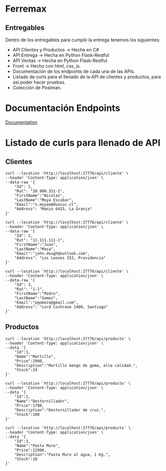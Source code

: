 # Ferremax

## Entregables
Dentro de los entregables para cumplir la entrega tenemos los siguientes:
- API Clientes y Productos -> Hecha en C#
- API Entrega -> Hecha en Python Flask-Restful
- API Ventas -> Hecha en Python Flask-Restful
- Front -> Hecho con html, css, js.
- Documentación de los endpoints de cada una de las APIs.
- Listado de curls para el llenado de la API de clientes y productos, para así poder hacer pruebas.
- Colección de Postman.

# Documentación Endpoints
[Documentation](https://documenter.getpostman.com/view/34415114/2sA3XLEPcy)

# Listado de curls para llenado de API
## Clientes
```
curl --location 'http://localhost:27776/api/cliente' \
--header 'Content-Type: application/json' \
--data-raw '{
    "Id": 1,
    "Rut": "20.900.351-1",
    "FirstName":"Nicolas",
    "LastName":"Moya Escobar",
    "Email":"n.moyae@duocuc.cl",
    "Address": "Manio 6425, La Granja"
}'
```
```
curl --location 'http://localhost:27776/api/cliente' \
--header 'Content-Type: application/json' \
--data-raw '{
    "Id": 2,
    "Rut": "11.111.111-1",
    "FirstName":"Juan",
    "LastName":"Masa",
    "Email":"john.dough@outlook.com",
    "Address": "Los Leones 153, Providencia"
}'
```
```
curl --location 'http://localhost:27776/api/cliente' \
--header 'Content-Type: application/json' \
--data-raw '{
    "Id": 3,
    "Rut": "1-1",
    "FirstName":"Pedro",
    "LastName":"Gomez",
    "Email":"pgomeza@gmail.com",
    "Address": "Lord Cochrane 1400, Santiago"
}'
```
## Productos
```
curl --location 'http://localhost:27776/api/producto' \
--header 'Content-Type: application/json' \
--data '{
    "Id":1,
    "Name":"Martillo",
    "Price":2990,
    "Description":"Martillo mango de goma, alta calidad.",
    "Stock":24
}'
```
```
curl --location 'http://localhost:27776/api/producto' \
--header 'Content-Type: application/json' \
--data '{
    "Id":2,
    "Name":"Destornillador",
    "Price":1790,
    "Description":"Destornillador de cruz.",
    "Stock":100
}'
```
```
curl --location 'http://localhost:27776/api/producto' \
--header 'Content-Type: application/json' \
--data '{
    "Id":3,
    "Name":"Pasta Muro",
    "Price":12990,
    "Description":"Pasta Muro al agua, 1 Kg.",
    "Stock":10
}'
```
